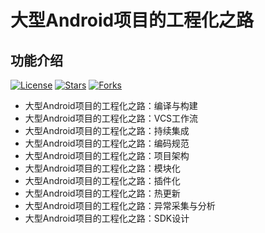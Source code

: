 # 大型Android项目的工程化之路

## 功能介绍

[![License](https://img.shields.io/github/license/guoxiaoxing/software-engineering.svg)](https://jitpack.io/#guoxiaoxing/software-engineering) 
[![Stars](https://img.shields.io/github/stars/guoxiaoxing/software-engineering.svg)](https://jitpack.io/#guoxiaoxing/software-engineering) 
[![Forks](https://img.shields.io/github/forks/guoxiaoxing/software-engineering.svg)](https://jitpack.io/#guoxiaoxing/software-engineering) 

- 大型Android项目的工程化之路：编译与构建
- 大型Android项目的工程化之路：VCS工作流
- 大型Android项目的工程化之路：持续集成
- 大型Android项目的工程化之路：编码规范
- 大型Android项目的工程化之路：项目架构
- 大型Android项目的工程化之路：模块化
- 大型Android项目的工程化之路：插件化
- 大型Android项目的工程化之路：热更新
- 大型Android项目的工程化之路：异常采集与分析
- 大型Android项目的工程化之路：SDK设计
